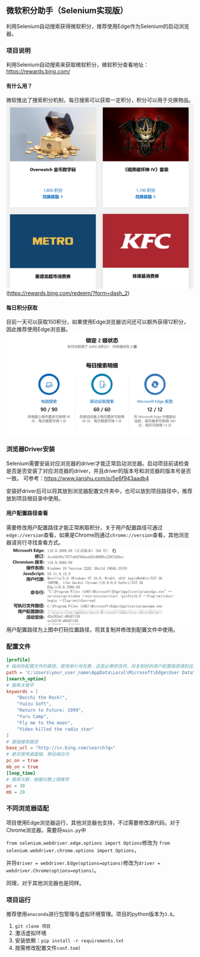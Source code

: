 ## 微软积分助手（Selenium实现版）
利用Selenium自动搜索获得微软积分，推荐使用Edge作为Selenium的启动浏览器。

### 项目说明
利用Selenium自动搜索来获取微软积分，微软积分查看地址：https://rewards.bing.com/
#### 有什么用？
微软推出了搜索积分机制，每日搜索可以获取一定积分，积分可以用于兑换物品。
![兑换物品一览](public/msedge_TYcLdp7CKf.png)(https://rewards.bing.com/redeem/?form=dash_2)
#### 每日积分获取
目前一天可以获取150积分，如果使用Edge浏览器访问还可以额外获得12积分，因此推荐使用Edge浏览器。
![一日积分](public/msedge_ZYW67G3sC0.png)

### 浏览器Driver安装
Selenium需要安装对应浏览器的driver才能正常启动浏览器。启动项目前请检查是否是否安装了对应浏览器的driver，并且driver的版本号和浏览器的版本号是否一致。
可参考：https://www.jianshu.com/p/5e6f943aadb4

安装好driver后可以将其放到浏览器配置文件夹中，也可以放到项目路径中，推荐放到项目根目录中使用。

#### 用户配置路径查看
需要修改用户配置路径才能正常刷取积分，关于用户配置路径可通过`edge://version`查看，如果是Chrome则通过`chrome://version`查看，其他浏览器请另行寻找查看方式。
![用户配置路径](public/Kh0CuEb1l9.png)
用户配置路径为上图中打码位置路径，将其复制并修改到配置文件中使用。

### 配置文件
```toml
[profile]
# 指向你配置文件的路径，使用单引号包裹，这是必需修改项，将复制好的用户配置路径填到这里
path = 'C:\Users\your_user_name\AppData\Local\Microsoft\Edge\User Data\Default'
[search_option]
# 搜索关键字
keywords = [
    "Bocchi the Rock!",
    "Yuzzu Soft",
    "Return to Future: 1999",
    "Yuru Camp",
    "Fly me to the moon",
    "Video killed the radio star"
]
# 基础搜索路径
base_url = "http://cn.bing.com/search?q="
# 是否使用桌面端、移动端访问
pc_on = true
mb_on = true
[loop_time]
# 搜索次数，根据分数上限推导
pc = 30
mb = 20
```

### 不同浏览器适配
项目使用Edge浏览器运行，其他浏览器也支持，不过需要修改源代码。对于Chrome浏览器，需要将`main.py`中

`from selenium.webdriver.edge.options import Options`修改为
`from selenium.webdriver.chrome.options import Options`，

并将`driver = webdriver.Edge(options=options)`修改为`driver = webdriver.Chrome(options=options)`。

同理，对于其他浏览器也是同样。


### 项目运行
推荐使用`anaconda`进行包管理与虚拟环境管理。项目的python版本为`3.8`。
1. `git clone 项目`
2. 激活虚拟环境
3. 安装依赖：`pip install -r requirements.txt` 
4. 按需修改配置文件`conf.toml`